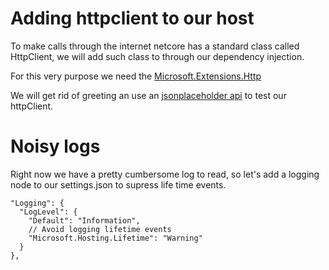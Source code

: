 # Adding httpclient to our host

To make calls through the internet netcore has a standard class called HttpClient, we will add such class to through our dependency injection.

For this very purpose we need the [Microsoft.Extensions.Http](https://www.nuget.org/packages/Microsoft.Extensions.Http)

We will get rid of greeting an use an [jsonplaceholder api](https://jsonplaceholder.typicode.com/) to test our httpClient.

# Noisy logs
Right now we have a pretty cumbersome log to read, so let's add a logging node to our settings.json to supress life time events.
```
"Logging": {
  "LogLevel": {
    "Default": "Information",
    // Avoid logging lifetime events
    "Microsoft.Hosting.Lifetime": "Warning"
  }
},
```